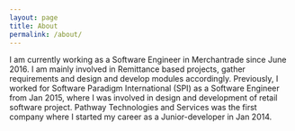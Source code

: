 ```yaml
---
layout: page
title: About
permalink: /about/
---
```


I am currently working as a Software Engineer in Merchantrade since June 2016. I am mainly involved in Remittance based projects, gather requirements and design and develop modules accordingly. Previously, I worked for Software Paradigm International (SPI) as a Software Engineer from Jan 2015, where I was involved in design and development of retail software project. Pathway Technologies and Services was the first company where I started my career as a Junior-developer in Jan 2014.
